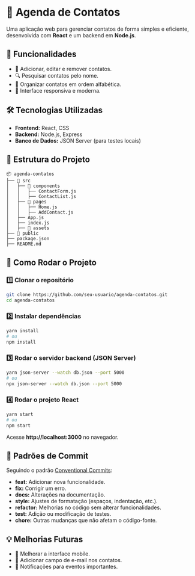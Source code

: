 # 📒 Agenda de Contatos

Uma aplicação web para gerenciar contatos de forma simples e eficiente, desenvolvida com **React** e um backend em **Node.js**.

## 🚀 Funcionalidades
- 📌 Adicionar, editar e remover contatos.
- 🔍 Pesquisar contatos pelo nome.
- 📂 Organizar contatos em ordem alfabética.
- 🎨 Interface responsiva e moderna.

## 🛠️ Tecnologias Utilizadas
- **Frontend:** React, CSS
- **Backend:** Node.js, Express
- **Banco de Dados:** JSON Server (para testes locais)

## 📂 Estrutura do Projeto
```
📦 agenda-contatos
├── 📂 src
│   ├── 📂 components
│   │   ├── ContactForm.js
│   │   ├── ContactList.js
│   ├── 📂 pages
│   │   ├── Home.js
│   │   ├── AddContact.js
│   ├── App.js
│   ├── index.js
│   ├── 📂 assets
├── 📂 public
├── package.json
├── README.md
```

## 📌 Como Rodar o Projeto
### 1️⃣ Clonar o repositório
```sh
git clone https://github.com/seu-usuario/agenda-contatos.git
cd agenda-contatos
```
### 2️⃣ Instalar dependências
```sh
yarn install
# ou
npm install
```
### 3️⃣ Rodar o servidor backend (JSON Server)
```sh
yarn json-server --watch db.json --port 5000
# ou
npx json-server --watch db.json --port 5000
```
### 4️⃣ Rodar o projeto React
```sh
yarn start
# ou
npm start
```
Acesse **http://localhost:3000** no navegador.

## 📜 Padrões de Commit
Seguindo o padrão [Conventional Commits](https://www.conventionalcommits.org/en/v1.0.0/):

- **feat:** Adicionar nova funcionalidade.
- **fix:** Corrigir um erro.
- **docs:** Alterações na documentação.
- **style:** Ajustes de formatação (espaços, indentação, etc.).
- **refactor:** Melhorias no código sem alterar funcionalidades.
- **test:** Adição ou modificação de testes.
- **chore:** Outras mudanças que não afetam o código-fonte.

## 💡 Melhorias Futuras
- 📱 Melhorar a interface mobile.
- 📧 Adicionar campo de e-mail nos contatos.
- 🔔 Notificações para eventos importantes.
